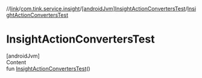 //[link](../../index.md)/[com.tink.service.insight](../index.md)/[[androidJvm]InsightActionConvertersTest](index.md)/[InsightActionConvertersTest](-insight-action-converters-test.md)



# InsightActionConvertersTest  
[androidJvm]  
Content  
fun [InsightActionConvertersTest](-insight-action-converters-test.md)()  



